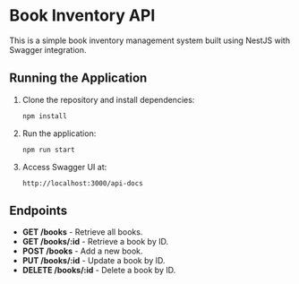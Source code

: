 # Book Inventory API

This is a simple book inventory management system built using NestJS with Swagger integration.

## Running the Application

1. Clone the repository and install dependencies:
    ```bash
    npm install
    ```

2. Run the application:
    ```bash
    npm run start
    ```

3. Access Swagger UI at:
    ```
    http://localhost:3000/api-docs
    ```

## Endpoints

- **GET /books** - Retrieve all books.
- **GET /books/:id** - Retrieve a book by ID.
- **POST /books** - Add a new book.
- **PUT /books/:id** - Update a book by ID.
- **DELETE /books/:id** - Delete a book by ID.
